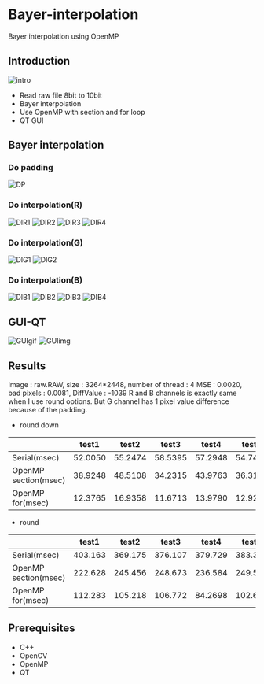 # Bayer-interpolation
Bayer interpolation using OpenMP

## Introduction

![intro](./img/introduction.png)
* Read raw file 8bit to 10bit
* Bayer interpolation
* Use OpenMP with section and for loop
* QT GUI


## Bayer interpolation
### Do padding
![DP](./img/padding.png)

### Do interpolation(R)
![DIR1](./img/interpolationR1.png)
![DIR2](./img/interpolationR2.png)
![DIR3](./img/interpolationR3.png)
![DIR4](./img/interpolationR4.png)

### Do interpolation(G)
![DIG1](./img/interpolationG1.png)
![DIG2](./img/interpolationG2.png)

### Do interpolation(B)
![DIB1](./img/interpolationB1.png)
![DIB2](./img/interpolationB2.png)
![DIB3](./img/interpolationB3.png)
![DIB4](./img/interpolationB4.png)

## GUI-QT
![GUIgif](./img/GUI.gif)
![GUIimg](./img/GUI.png)

## Results
Image : raw.RAW, size : 3264*2448, number of thread : 4
MSE : 0.0020, bad pixels : 0.0081, DiffValue : -1039
R and B channels is exactly same when I use round options. But G channel has 1 pixel value difference because of the padding.
* round down

|                      | test1 | test2 | test3 | test4 | test5 | Average |
|----------------------|-------|-------|-------|-------|-------|---------|
| Serial(msec)         |52.0050|55.2474|58.5395|57.2948|54.7493|55.5672|
| OpenMP section(msec) |38.9248|48.5108|34.2315|43.9763|36.3111|39.7909|
| OpenMP for(msec)     |12.3765|16.9358|11.6713|13.9790|12.9217|__13.5768__|

* round

|                      | test1 | test2 | test3 | test4 | test5 | Average |
|----------------------|-------|-------|-------|-------|-------|---------|
| Serial(msec)         |403.163|369.175|376.107|379.729|383.336|382.302|
| OpenMP section(msec) |222.628|245.456|248.673|236.584|249.586|240.585|
| OpenMP for(msec)     |112.283|105.218|106.772|84.2698|102.607|__102.229__|

## Prerequisites
* C++
* OpenCV
* OpenMP
* QT

